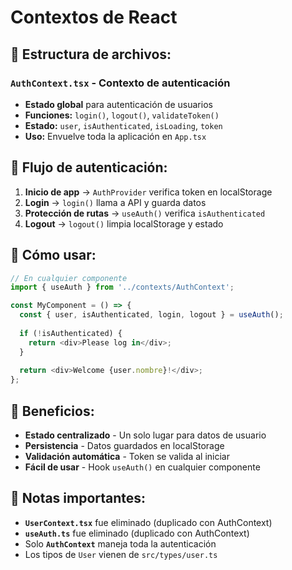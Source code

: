 # Contextos de React

## 📁 Estructura de archivos:

### **`AuthContext.tsx`** - Contexto de autenticación
- **Estado global** para autenticación de usuarios
- **Funciones:** `login()`, `logout()`, `validateToken()`
- **Estado:** `user`, `isAuthenticated`, `isLoading`, `token`
- **Uso:** Envuelve toda la aplicación en `App.tsx`

## 🔄 Flujo de autenticación:

1. **Inicio de app** → `AuthProvider` verifica token en localStorage
2. **Login** → `login()` llama a API y guarda datos
3. **Protección de rutas** → `useAuth()` verifica `isAuthenticated`
4. **Logout** → `logout()` limpia localStorage y estado

## 📝 Cómo usar:

```typescript
// En cualquier componente
import { useAuth } from '../contexts/AuthContext';

const MyComponent = () => {
  const { user, isAuthenticated, login, logout } = useAuth();
  
  if (!isAuthenticated) {
    return <div>Please log in</div>;
  }
  
  return <div>Welcome {user.nombre}!</div>;
};
```

## 🎯 Beneficios:

- **Estado centralizado** - Un solo lugar para datos de usuario
- **Persistencia** - Datos guardados en localStorage
- **Validación automática** - Token se valida al iniciar
- **Fácil de usar** - Hook `useAuth()` en cualquier componente

## 📝 Notas importantes:

- **`UserContext.tsx`** fue eliminado (duplicado con AuthContext)
- **`useAuth.ts`** fue eliminado (duplicado con AuthContext)
- Solo **`AuthContext`** maneja toda la autenticación
- Los tipos de `User` vienen de `src/types/user.ts` 
